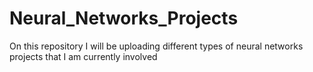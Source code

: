 # Neural_Networks_Projects
On this repository I will be uploading different types of neural networks projects that I am currently involved
